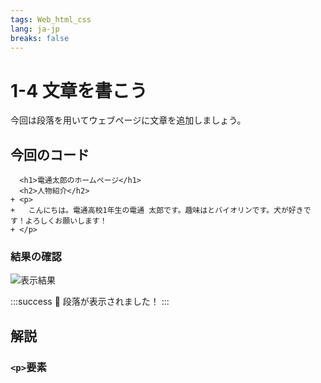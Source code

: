 ```yaml
---
tags: Web_html_css
lang: ja-jp
breaks: false
---
```


# 1-4 文章を書こう

<!-- 目標 -->
今回は段落を用いてウェブページに文章を追加しましょう。

## 今回のコード

<!-- 目的 -->


<!-- 指示 -->



```diff=1
  <h1>電通太郎のホームページ</h1>
  <h2>人物紹介</h2>
+ <p>
+   こんにちは。電通高校1年生の電通 太郎です。趣味はとバイオリンです。犬が好きです！よろしくお願いします！
+ </p>

```

### 結果の確認

<!-- 結果画像 -->
![表示結果](https://i.imgur.com/6R7zh7n.png)

<!-- お手本リンク -->
<!-- [お手本デモを確認](http://example.com "デモ") -->

<!-- お祝い -->
:::success
:tada: 段落が表示されました！
:::


## 解説

### `<p>`要素

<!-- 説明 -->


<!-- 
  ソースコード中の改行や空白の話
  参考： https://developer.mozilla.org/ja/docs/Learn/HTML/Introduction_to_HTML/Getting_started#Whitespace_in_HTML
-->
